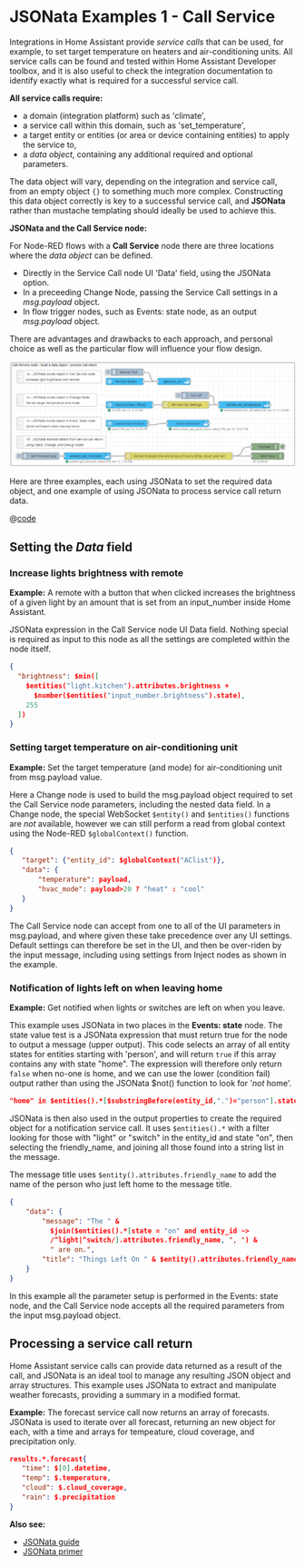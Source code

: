 # JSONata Examples 1 - Call Service

Integrations in Home Assistant provide _service calls_ that can be used, for example, to set target temperature on heaters and air-conditioning units. All service calls can be found and tested within Home Assistant Developer toolbox, and it is also useful to check the integration documentation to identify exactly what is required for a successful service call.

**All service calls require:**

- a domain (integration platform) such as 'climate',
- a service call within this domain, such as 'set_temperature',
- a target entity or entities (or area or device containing entities) to apply the service to,
- a _data object_, containing any additional required and optional parameters.

The data object will vary, depending on the integration and service call, from an empty object `{}` to something much more complex. Constructing this data object correctly is key to a successful service call, and **JSONata** rather than mustache templating should ideally be used to achieve this.

**JSONata and the Call Service node:**

For Node-RED flows with a **Call Service** node there are three locations where the _data object_ can be defined.

- Directly in the Service Call node UI 'Data' field, using the JSONata option.
- In a preceeding Change Node, passing the Service Call settings in a _msg.payload_ object.
- In flow trigger nodes, such as Events: state node, as an output _msg.payload_ object.

There are advantages and drawbacks to each approach, and personal choice as well as the particular flow will influence your flow design.

![screenshot](./images/jsonata_1_1.png)

Here are three examples, each using JSONata to set the required data object, and one example of using JSONata to process service call return data.

@[code](@examples/cookbook/jsonata-examples/service_call.json)


## Setting the _Data_ field

### Increase lights brightness with remote

**Example:** A remote with a button that when clicked increases the brightness of a given light by an amount that is set from an input_number inside Home Assistant.

JSONata expression in the Call Service node UI Data field. Nothing special is required as input to this node as all the settings are completed within the node itself.

```json
{
  "brightness": $min([
    $entities("light.kitchen").attributes.brightness +
      $number($entities("input_number.brightness").state),
    255
  ])
}
```

### Setting target temperature on air-conditioning unit

**Example:** Set the target temperature (and mode) for air-conditioning unit from msg.payload value.

Here a Change node is used to build the msg.payload object required to set the Call Service node parameters, including the nested data field. In a Change node, the special WebSocket `$entity()` and `$entities()` functions are _not_ available, however we can still perform a read from global context using the Node-RED `$globalContext()` function.

```json
{
   "target": {"entity_id": $globalContext("AClist")},
   "data": {
       "temperature": payload,
       "hvac_mode": payload>20 ? "heat" : "cool"
   }
}
```

The Call Service node can accept from one to all of the UI parameters in msg.payload, and where given these take precedence over any UI settings. Default settings can therefore be set in the UI, and then be over-riden by the input message, including using settings from Inject nodes as shown in the example.

### Notification of lights left on when leaving home

**Example:** Get notified when lights or switches are left on when you leave.

This example uses JSONata in two places in the **Events: state** node. The state value test is a JSONata expression that must return true for the node to output a message (upper output). This code selects an array of all entity states for entities starting with 'person', and will return `true` if this array contains any with state "home". The expression will therefore only return `false` when no-one is home, and we can use the lower (condition fail) output rather than using the JSONata $not() function to look for '_not_ home'.

```json
"home" in $entities().*[$substringBefore(entity_id,".")="person"].state
```


JSONata is then also used in the output properties to create the required object for a notification service call. It uses `$entities().*` with a filter looking for those with "light" or "switch" in the entity_id and state "on", then selecting the friendly_name, and joining all those found into a string list in the message.

The message title uses `$entity().attributes.friendly_name` to add the name of the person who just left home to the message title.

```json
{
    "data": {
        "message": "The " & 
          $join($entities().*[state = "on" and entity_id ~>
          /^light|^switch/].attributes.friendly_name, ", ") &
          " are on.",
        "title": "Things Left On " & $entity().attributes.friendly_name
    }
}
```

In this example all the parameter setup is performed in the Events: state node, and the Call Service node accepts all the required parameters from the input msg.payload object.

## Processing a service call return

Home Assistant service calls can provide data returned as a result of the call, and JSONata is an ideal tool to manage any resulting JSON object and array structures. This example uses JSONata to extract and manipulate weather forecasts, providing a summary in a modified format.

**Example:** The forecast service call now returns an array of forecasts. JSONata is used to iterate over all forecast, returning an new object for each, with a time and arrays for tempeature, cloud coverage, and precipitation only.

```json
results.*.forecast{
   "time": $[0].datetime,
   "temp": $.temperature,
   "cloud": $.cloud_coverage,
   "rain": $.precipitation
}
```

**Also see:**

- [JSONata guide](../guide/jsonata.md)
- [JSONata primer](../guide/jsonata-primer.md)
